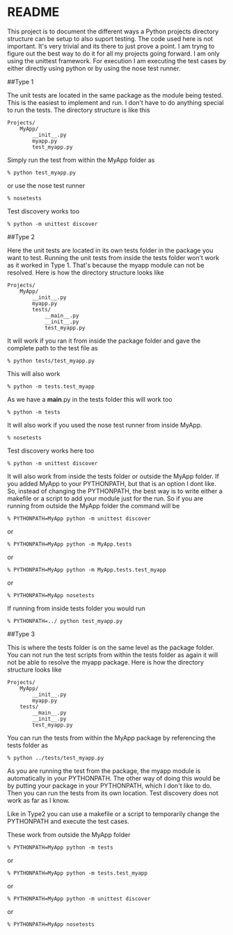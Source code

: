 README
======

This project is to document the different ways a Python projects directory 
structure can be setup to also suport testing. The code used here is not
important. It's very trivial and its there to just prove a point. I am tryng 
to figure out the best way to do it for all my projects going forward. I am
only using the unittest framework. For execution I am executing the test
cases by either directly using python or by using the nose test runner. 

##Type 1

The unit tests are located in the same package as the module being tested. This
is the easiest to implement and run. I don't have to do anything special to run
the tests. The directory structure is like this

    Projects/
        MyApp/
            __init__.py
            myapp.py
            test_myapp.py


Simply run the test from within the MyApp folder as

    % python test_myapp.py

or use the nose test runner

    % nosetests

Test discovery works too

    % python -m unittest discover

##Type 2

Here the unit tests are located in its own tests folder in the package you want
to test. Running the unit tests from inside the tests folder won't work as it
worked in Type 1. That's because the myapp module can not be resolved. Here is
how the directory structure looks like 

    Projects/
        MyApp/
            __init__.py
            myapp.py
            tests/
                __main__.py
                __init__.py
                test_myapp.py

It will work if you ran it from inside the package folder and gave the complete
 path to the test file as

    % python tests/test_myapp.py

This will also work

    % python -m tests.test_myapp

As we have a __main__.py in the tests folder this will work too

    % python -m tests

It will also work if you used the nose test runner from inside MyApp.
 
    % nosetests

Test discovery works here too

    % python -m unittest discover

It will also work from inside the tests folder or outside the MyApp folder. If
you added MyApp to your PYTHONPATH, but that is an option I dont like. So,
instead of changing the PYTHONPATH, the best way is to write either a makefile
or a script to add your module just for the run. So if you are running from
outside the MyApp folder the command will be 

    % PYTHONPATH=MyApp python -m unittest discover

or

    % PYTHONPATH=MyApp python -m MyApp.tests

or
 
    % PYTHONPATH=MyApp python -m MyApp.tests.test_myapp

or

    % PYTHONPATH=MyApp nosetests

If running from inside tests folder you would run 

    % PYTHONPATH=../ python test_myapp.py

##Type 3

This is where the tests folder is on the same level as the package folder. You
can not run the test scripts from within the tests folder as again it will not
be able to resolve the myapp package. Here is how the directory structure looks 
like
 
    Projects/
        MyApp/
            __init__.py
            myapp.py
        tests/
            __main__.py
            __init__.py
            test_myapp.py


You can run the tests from within the MyApp package by referencing the tests
folder as 

    % python ../tests/test_myapp.py

As you are running the test from the package, the myapp module is automatically
in your PYTHONPATH. The other way of doing this would be by putting your
package in your PYTHONPATH, which I don't like to do. Then you can run the 
tests from its own location. Test discovery does not work as far as I know.

Like in Type2 you can use a makefile or a script to temporarily change the
PYTHONPATH and execute the test cases.

These work from outside the MyApp folder

    % PYTHONPATH=MyApp python -m tests

or

    % PYTHONPATH=MyApp python -m tests.test_myapp

or

    % PYTHONPATH=MyApp python -m unittest discover

or

    % PYTHONPATH=MyApp nosetests
